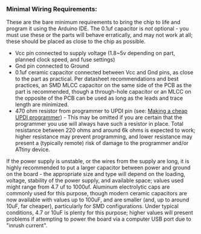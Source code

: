 ### Minimal Wiring Requirements:

These are the bare minimum requirements to bring the chip to life and program it using the Arduino IDE. The 0.1uf capacitor is *not* optional - you must use these or the parts will behave erratically, and may not work at all; these should be placed as close to the chip as possible.

* Vcc pin connected to supply voltage (1.8~5v depending on part, planned clock speed, and fuse settings)
* Gnd pin connected to Ground
* 0.1uf ceramic capacitor connected between Vcc and Gnd pins, as close to the part as practical. Per datasheet recommendations and best practices, an SMD MLCC capacitor on the same side of the PCB as the part is recommended, though a through-hole capacitor or an MLCC on the opposite of the PCB can be used as long as the leads and trace length are minimized.
* 470 ohm resistor from programmer to UPDI pin (see: [Making a cheap UPDI programmer](MakeUPDIProgrammer.md)) - This may be omitted if you are certain that the programmer you use will always have such a resistor in place. Total resistance between 220 ohms and around 6k ohms is expected to work; higher resistance may prevent programming, and lower resistance may present a (typically remote) risk of damage to the programmer and/or ATtiny device.

If the power supply is unstable, or the wires from the supply are long, it is highly recommended to put a larger capacitor between power and ground on the board - the appropriate size and type will depend on the loading, voltage, stability of the power supply, and available space; values used might range from 4.7 uf to 1000uf. Aluminum electrolytic caps are commonly used for this purpose, though modern ceramic capacitors are now available with values up to 100uF, and are smaller (and, up to around 10uF, far cheaper), particularly for SMD configurations. Under typical conditions, 4.7 or 10uF is plenty for this purpose; higher values will present problems if attempting to power the board via a computer USB port due to "inrush current". 
